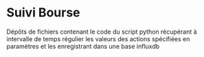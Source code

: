 # Suivi Bourse

Dépôts de fichiers contenant le code du script python récupérant à intervalle de temps régulier les valeurs des actions spécifiées en paramètres et les enregistrant dans une base influxdb